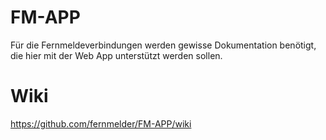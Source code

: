 # FM-APP
Für die Fernmeldeverbindungen werden gewisse Dokumentation benötigt, die hier mit der Web App unterstützt werden sollen.

# Wiki
https://github.com/fernmelder/FM-APP/wiki
